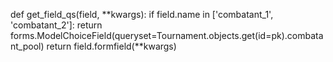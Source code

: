    def get_field_qs(field, **kwargs):
        if field.name in ['combatant_1', 'combatant_2']:
            return forms.ModelChoiceField(queryset=Tournament.objects.get(id=pk).combatant_pool)
        return field.formfield(**kwargs)
